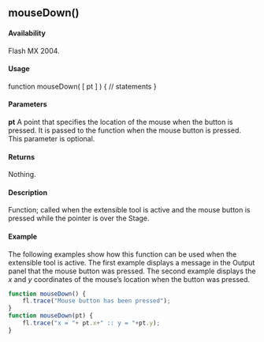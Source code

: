 ## mouseDown()

#### Availability

Flash MX 2004.

#### Usage

function mouseDown( [ pt ] ) {
// statements
}

#### Parameters

**pt** A point that specifies the location of the mouse when the button is pressed. It is passed to the function when the mouse button is pressed. This parameter is optional.

#### Returns

Nothing.

#### Description

Function; called when the extensible tool is active and the mouse button is pressed while the pointer is over the Stage.

#### Example

The following examples show how this function can be used when the extensible tool is active. The first example displays a message in the Output panel that the mouse button was pressed. The second example displays the *x* and *y* coordinates of the mouse’s location when the button was pressed.

```javascript
function mouseDown() {
    fl.trace("Mouse button has been pressed");
}
function mouseDown(pt) {
    fl.trace("x = "+ pt.x+" :: y = "+pt.y);
}

```

